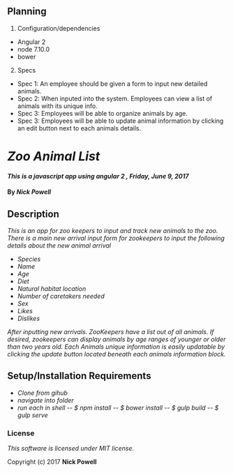 ## Planning

1. Configuration/dependencies
  * Angular 2
  * node 7.10.0
  * bower

2. Specs
  * Spec 1: An employee should be given a form to input new detailed animals.
  * Spec 2: When inputed into the system. Employees can view a list of animals with its unique info.
  * Spec 3: Employees will be able to organize animals by age.
  * Spec 3: Employees will be able to update animal information by clicking an edit button next to each animals details.


# _Zoo Animal List_

#### _This is a javascript app using angular 2 , Friday, June 9, 2017_

#### By _**Nick Powell**_

## Description

_This is an app for zoo keepers to input and track new animals to the zoo. There is a main new arrival input form for zookeepers to input the following details about the new animal arrival_

* _Species_
* _Name_
* _Age_
* _Diet_
* _Natural habitat location_
* _Number of caretakers needed_
* _Sex_
* _Likes_
* _Dislikes_

_After inputting new arrivals. ZooKeepers have a list out of all animals. If desired, zookeepers can display animals by age ranges of younger or older than two years old. Each Animals unique information is easily updatable by clicking the update button located beneath each animals information block._


## Setup/Installation Requirements
* _Clone from gihub_
* _navigate into folder_
* _run each in shell -- $ npm install -- $ bower install -- $ gulp build -- $ gulp serve_

### License

*This software is licensed under MIT license.*

Copyright (c) 2017 **Nick Powell**

